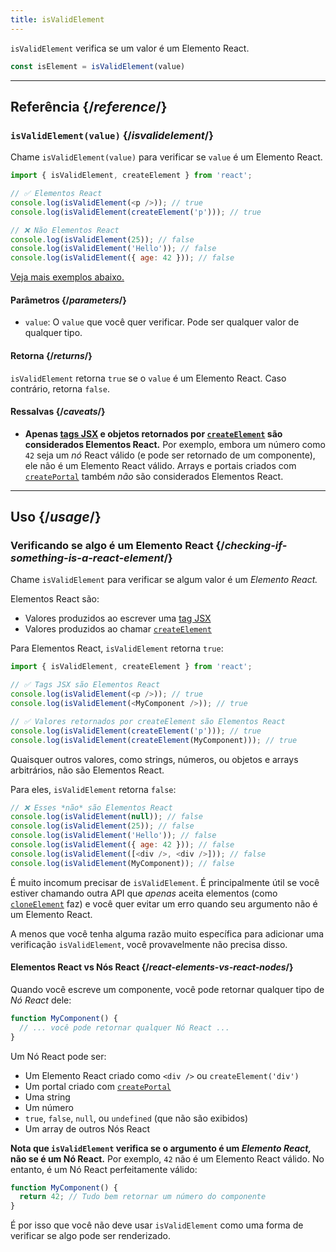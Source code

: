```yaml
---
title: isValidElement
---
```


<Intro>

`isValidElement` verifica se um valor é um Elemento React.

```js
const isElement = isValidElement(value)
```

</Intro>

<InlineToc />

---

## Referência {/*reference*/}

### `isValidElement(value)` {/*isvalidelement*/}

Chame `isValidElement(value)` para verificar se `value` é um Elemento React.

```js
import { isValidElement, createElement } from 'react';

// ✅ Elementos React
console.log(isValidElement(<p />)); // true
console.log(isValidElement(createElement('p'))); // true

// ❌ Não Elementos React
console.log(isValidElement(25)); // false
console.log(isValidElement('Hello')); // false
console.log(isValidElement({ age: 42 })); // false
```

[Veja mais exemplos abaixo.](#usage)

#### Parâmetros {/*parameters*/}

* `value`: O `value` que você quer verificar. Pode ser qualquer valor de qualquer tipo.

#### Retorna {/*returns*/}

`isValidElement` retorna `true` se o `value` é um Elemento React. Caso contrário, retorna `false`.

#### Ressalvas {/*caveats*/}

*   **Apenas [tags JSX](/learn/writing-markup-with-jsx) e objetos retornados por [`createElement`](/reference/react/createElement) são considerados Elementos React.** Por exemplo, embora um número como `42` seja um *nó* React válido (e pode ser retornado de um componente), ele não é um Elemento React válido. Arrays e portais criados com [`createPortal`](/reference/react-dom/createPortal) também *não* são considerados Elementos React.

---

## Uso {/*usage*/}

### Verificando se algo é um Elemento React {/*checking-if-something-is-a-react-element*/}

Chame `isValidElement` para verificar se algum valor é um *Elemento React.*

Elementos React são:

*   Valores produzidos ao escrever uma [tag JSX](/learn/writing-markup-with-jsx)
*   Valores produzidos ao chamar [`createElement`](/reference/react/createElement)

Para Elementos React, `isValidElement` retorna `true`:

```js
import { isValidElement, createElement } from 'react';

// ✅ Tags JSX são Elementos React
console.log(isValidElement(<p />)); // true
console.log(isValidElement(<MyComponent />)); // true

// ✅ Valores retornados por createElement são Elementos React
console.log(isValidElement(createElement('p'))); // true
console.log(isValidElement(createElement(MyComponent))); // true
```

Quaisquer outros valores, como strings, números, ou objetos e arrays arbitrários, não são Elementos React.

Para eles, `isValidElement` retorna `false`:

```js
// ❌ Esses *não* são Elementos React
console.log(isValidElement(null)); // false
console.log(isValidElement(25)); // false
console.log(isValidElement('Hello')); // false
console.log(isValidElement({ age: 42 })); // false
console.log(isValidElement([<div />, <div />])); // false
console.log(isValidElement(MyComponent)); // false
```

É muito incomum precisar de `isValidElement`. É principalmente útil se você estiver chamando outra API que *apenas* aceita elementos (como [`cloneElement`](/reference/react/cloneElement) faz) e você quer evitar um erro quando seu argumento não é um Elemento React.

A menos que você tenha alguma razão muito específica para adicionar uma verificação `isValidElement`, você provavelmente não precisa disso.

<DeepDive>

#### Elementos React vs Nós React {/*react-elements-vs-react-nodes*/}

Quando você escreve um componente, você pode retornar qualquer tipo de *Nó React* dele:

```js
function MyComponent() {
  // ... você pode retornar qualquer Nó React ...
}
```

Um Nó React pode ser:

*   Um Elemento React criado como `<div />` ou `createElement('div')`
*   Um portal criado com [`createPortal`](/reference/react-dom/createPortal)
*   Uma string
*   Um número
*   `true`, `false`, `null`, ou `undefined` (que não são exibidos)
*   Um array de outros Nós React

**Nota que `isValidElement` verifica se o argumento é um *Elemento React,* não se é um Nó React.** Por exemplo, `42` não é um Elemento React válido. No entanto, é um Nó React perfeitamente válido:

```js
function MyComponent() {
  return 42; // Tudo bem retornar um número do componente
}
```

É por isso que você não deve usar `isValidElement` como uma forma de verificar se algo pode ser renderizado.

</DeepDive>